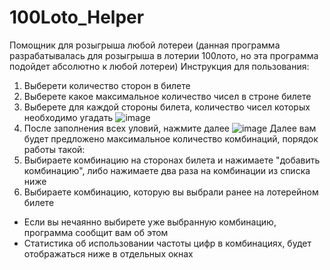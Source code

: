 # 100Loto_Helper
Помощник для розыгрыша любой лотереи (данная программа разрабатывалась для розыгрыша в лотерии 100лото, но эта программа подойдет абсолютно к любой лотереи)
Инструкция для пользования:
1. Выберети количество сторон в билете
2. Выберете какое максимальное количество чисел в строне билете
3. Выберете для каждой стороны билета, количество чисел которых необходимо угадать
![image](https://github.com/VDV777/100Loto_Helper/assets/60316206/b5892b59-8572-4170-abe8-3b1b1454a5ff)
4. После заполнения всех уловий, нажмите далее
![image](https://github.com/VDV777/100Loto_Helper/assets/60316206/33c6c607-dcda-42ec-b23a-3279d3e48227)
Далее вам будет предложено максимальное количество комбинаций, порядок работы такой:
1. Выбираете комбинацию на сторонах билета и нажимаете "добавить комбинацию", либо нажимаете два раза на комбинации из списка ниже
2. Выбираете комбинацию, которую вы выбрали ранее на лотерейном билете
* Если вы нечаянно выбирете уже выбранную комбинацию, программа сообщит вам об этом
* Статистика об использовании частоты цифр в комбинациях, будет отображаться ниже в отдельных окнах


